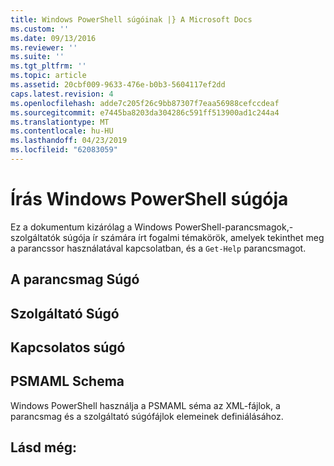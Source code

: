 ```yaml
---
title: Windows PowerShell súgóinak |} A Microsoft Docs
ms.custom: ''
ms.date: 09/13/2016
ms.reviewer: ''
ms.suite: ''
ms.tgt_pltfrm: ''
ms.topic: article
ms.assetid: 20cbf009-9633-476e-b0b3-5604117ef2dd
caps.latest.revision: 4
ms.openlocfilehash: adde7c205f26c9bb87307f7eaa56988cefccdeaf
ms.sourcegitcommit: e7445ba8203da304286c591ff513900ad1c244a4
ms.translationtype: MT
ms.contentlocale: hu-HU
ms.lasthandoff: 04/23/2019
ms.locfileid: "62083059"
---
```

# <a name="writing-windows-powershell-help"></a>Írás Windows PowerShell súgója

Ez a dokumentum kizárólag a Windows PowerShell-parancsmagok,-szolgáltatók súgója ír számára írt fogalmi témakörök, amelyek tekinthet meg a parancssor használatával kapcsolatban, és a `Get-Help` parancsmagot.

## <a name="cmdlet-help"></a>A parancsmag Súgó

## <a name="provider-help"></a>Szolgáltató Súgó

## <a name="about-help"></a>Kapcsolatos súgó

## <a name="psmaml-schema"></a>PSMAML Schema

 Windows PowerShell használja a PSMAML séma az XML-fájlok, a parancsmag és a szolgáltató súgófájlok elemeinek definiálásához.

## <a name="see-also"></a>Lásd még:
